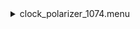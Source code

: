 <details><summary>clock_polarizer_1074.menu</summary><blockquote><pre><details><summary>Clock_Polarizer_1074.cbk</summary><blockquote><pre><details><summary>Gain_high.rcp</summary><blockquote><pre>Gain High
</pre></blockquote></details><details><summary>Exposure_10.rcp</summary><blockquote><pre>EXPOSURE 10
</pre></blockquote></details><details><summary>1074_FW.rcp</summary><blockquote><pre>PREFILTERRANGE 1074
</pre></blockquote></details><details><summary>Cal_Optics_In.rcp</summary><blockquote><pre>CALIB IN
</pre></blockquote></details><details><summary>Shutter_Close.rcp</summary><blockquote><pre>SHUT IN
</pre></blockquote></details><details><summary>1074_1beam_4sums.rcp</summary><blockquote><pre>DATA	TCAM	BOTH	1074.70	4
</pre></blockquote></details><details><summary>Shutter_Open.rcp</summary><blockquote><pre>SHUT OUT
</pre></blockquote></details>Calpol_0.rcp
<details><summary>1074_1beam_4sums.rcp</summary><blockquote><pre>DATA	TCAM	BOTH	1074.70	4
</pre></blockquote></details>Calpol_5.rcp
<details><summary>1074_1beam_4sums.rcp</summary><blockquote><pre>DATA	TCAM	BOTH	1074.70	4
</pre></blockquote></details>Calpol_10.rcp
<details><summary>1074_1beam_4sums.rcp</summary><blockquote><pre>DATA	TCAM	BOTH	1074.70	4
</pre></blockquote></details>Calpol_15.rcp
<details><summary>1074_1beam_4sums.rcp</summary><blockquote><pre>DATA	TCAM	BOTH	1074.70	4
</pre></blockquote></details>Calpol_20.rcp
<details><summary>1074_1beam_4sums.rcp</summary><blockquote><pre>DATA	TCAM	BOTH	1074.70	4
</pre></blockquote></details>Calpol_25.rcp
<details><summary>1074_1beam_4sums.rcp</summary><blockquote><pre>DATA	TCAM	BOTH	1074.70	4
</pre></blockquote></details>Calpol_30.rcp
<details><summary>1074_1beam_4sums.rcp</summary><blockquote><pre>DATA	TCAM	BOTH	1074.70	4
</pre></blockquote></details>Calpol_35.rcp
<details><summary>1074_1beam_4sums.rcp</summary><blockquote><pre>DATA	TCAM	BOTH	1074.70	4
</pre></blockquote></details>Calpol_40.rcp
<details><summary>1074_1beam_4sums.rcp</summary><blockquote><pre>DATA	TCAM	BOTH	1074.70	4
</pre></blockquote></details>Calpol_45.rcp
<details><summary>1074_1beam_4sums.rcp</summary><blockquote><pre>DATA	TCAM	BOTH	1074.70	4
</pre></blockquote></details>Calpol_50.rcp
<details><summary>1074_1beam_4sums.rcp</summary><blockquote><pre>DATA	TCAM	BOTH	1074.70	4
</pre></blockquote></details>Calpol_55.rcp
<details><summary>1074_1beam_4sums.rcp</summary><blockquote><pre>DATA	TCAM	BOTH	1074.70	4
</pre></blockquote></details>Calpol_60.rcp
<details><summary>1074_1beam_4sums.rcp</summary><blockquote><pre>DATA	TCAM	BOTH	1074.70	4
</pre></blockquote></details>Calpol_65.rcp
<details><summary>1074_1beam_4sums.rcp</summary><blockquote><pre>DATA	TCAM	BOTH	1074.70	4
</pre></blockquote></details>Calpol_70.rcp
<details><summary>1074_1beam_4sums.rcp</summary><blockquote><pre>DATA	TCAM	BOTH	1074.70	4
</pre></blockquote></details>Calpol_75.rcp
<details><summary>1074_1beam_4sums.rcp</summary><blockquote><pre>DATA	TCAM	BOTH	1074.70	4
</pre></blockquote></details>Calpol_80.rcp
<details><summary>1074_1beam_4sums.rcp</summary><blockquote><pre>DATA	TCAM	BOTH	1074.70	4
</pre></blockquote></details>Calpol_85.rcp
<details><summary>1074_1beam_4sums.rcp</summary><blockquote><pre>DATA	TCAM	BOTH	1074.70	4
</pre></blockquote></details>Calpol_90.rcp
<details><summary>1074_1beam_4sums.rcp</summary><blockquote><pre>DATA	TCAM	BOTH	1074.70	4
</pre></blockquote></details>Calpol_95.rcp
<details><summary>1074_1beam_4sums.rcp</summary><blockquote><pre>DATA	TCAM	BOTH	1074.70	4
</pre></blockquote></details>Calpol_100.rcp
<details><summary>1074_1beam_4sums.rcp</summary><blockquote><pre>DATA	TCAM	BOTH	1074.70	4
</pre></blockquote></details>Calpol_105.rcp
<details><summary>1074_1beam_4sums.rcp</summary><blockquote><pre>DATA	TCAM	BOTH	1074.70	4
</pre></blockquote></details>Calpol_110.rcp
<details><summary>1074_1beam_4sums.rcp</summary><blockquote><pre>DATA	TCAM	BOTH	1074.70	4
</pre></blockquote></details>Calpol_115.rcp
<details><summary>1074_1beam_4sums.rcp</summary><blockquote><pre>DATA	TCAM	BOTH	1074.70	4
</pre></blockquote></details>Calpol_120.rcp
<details><summary>1074_1beam_4sums.rcp</summary><blockquote><pre>DATA	TCAM	BOTH	1074.70	4
</pre></blockquote></details>Calpol_125.rcp
<details><summary>1074_1beam_4sums.rcp</summary><blockquote><pre>DATA	TCAM	BOTH	1074.70	4
</pre></blockquote></details>Calpol_130.rcp
<details><summary>1074_1beam_4sums.rcp</summary><blockquote><pre>DATA	TCAM	BOTH	1074.70	4
</pre></blockquote></details>Calpol_135.rcp
<details><summary>1074_1beam_4sums.rcp</summary><blockquote><pre>DATA	TCAM	BOTH	1074.70	4
</pre></blockquote></details>Calpol_140.rcp
<details><summary>1074_1beam_4sums.rcp</summary><blockquote><pre>DATA	TCAM	BOTH	1074.70	4
</pre></blockquote></details>Calpol_145.rcp
<details><summary>1074_1beam_4sums.rcp</summary><blockquote><pre>DATA	TCAM	BOTH	1074.70	4
</pre></blockquote></details>Calpol_150.rcp
<details><summary>1074_1beam_4sums.rcp</summary><blockquote><pre>DATA	TCAM	BOTH	1074.70	4
</pre></blockquote></details>Calpol_155.rcp
<details><summary>1074_1beam_4sums.rcp</summary><blockquote><pre>DATA	TCAM	BOTH	1074.70	4
</pre></blockquote></details>Calpol_160.rcp
<details><summary>1074_1beam_4sums.rcp</summary><blockquote><pre>DATA	TCAM	BOTH	1074.70	4
</pre></blockquote></details>Calpol_165.rcp
<details><summary>1074_1beam_4sums.rcp</summary><blockquote><pre>DATA	TCAM	BOTH	1074.70	4
</pre></blockquote></details>Calpol_170.rcp
<details><summary>1074_1beam_4sums.rcp</summary><blockquote><pre>DATA	TCAM	BOTH	1074.70	4
</pre></blockquote></details>Calpol_175.rcp
<details><summary>1074_1beam_4sums.rcp</summary><blockquote><pre>DATA	TCAM	BOTH	1074.70	4
</pre></blockquote></details>Calpol_180.rcp
<details><summary>1074_1beam_4sums.rcp</summary><blockquote><pre>DATA	TCAM	BOTH	1074.70	4
</pre></blockquote></details><details><summary>Cal_Optics_Out.rcp</summary><blockquote><pre>CALIB OUT
</pre></blockquote></details></pre></blockquote></details></pre></blockquote></details>